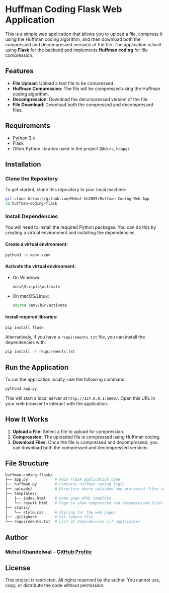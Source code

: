 # Huffman Coding Flask Web Application

This is a simple web application that allows you to upload a file, compress it using the Huffman coding algorithm, and then download both the compressed and decompressed versions of the file. The application is built using **Flask** for the backend and implements **Huffman coding** for file compression.

## Features
- **File Upload**: Upload a text file to be compressed.
- **Huffman Compression**: The file will be compressed using the Huffman coding algorithm.
- **Decompression**: Download the decompressed version of the file.
- **File Download**: Download both the compressed and decompressed files.

## Requirements
- Python 3.x
- Flask
- Other Python libraries used in the project (like `os`, `heapq`)

## Installation

### Clone the Repository
To get started, clone this repository to your local machine:

```bash
git clone https://github.com/Mehul-kh2005/Huffman-Coding-Web-App
cd huffman-coding-flask
```

### Install Dependencies
You will need to install the required Python packages. You can do this by creating a virtual environment and installing the dependencies.

#### Create a virtual environment:

```bash
python3 -m venv venv
```

#### Activate the virtual environment:

- On Windows:
    ```bash
    venv\Scripts\activate
    ```
- On macOS/Linux:
    ```bash
    source venv/bin/activate
    ```

#### Install required libraries:

```bash
pip install flask
``` 

Alternatively, if you have a `requirements.txt` file, you can install the dependencies with:

```bash 
pip install -r requirements.txt
```

## Run the Application
To run the application locally, use the following command:

```bash
python3 app.py
```

This will start a local server at `http://127.0.0.1:5000/`. Open this URL in your web browser to interact with the application.

## How It Works
1. **Upload a File:** Select a file to upload for compression.
2. **Compression:** The uploaded file is compressed using Huffman coding.
3. **Download Files:** Once the file is compressed and decompressed, you can download both the compressed and decompressed versions.

## File Structure

```bash
huffman-coding-flask/
├── app.py            # Main Flask application code
├── huffman.py        # Contains Huffman coding logic
├── uploads/          # Directory where uploaded and processed files are stored
├── templates/
│   ├── index.html    # Home page HTML template
│   └── result.html   # Page to show compressed and decompressed files
├── static/
│   └── style.css     # Styling for the web pages
├── .gitignore        # Git ignore file
└── requirements.txt  # List of dependencies (if applicable)
```

## Author
### Mehul Khandelwal – [GitHub Profile](https://github.com/Mehul-kh2005/)

## License
This project is restricted. All rights reserved by the author. You cannot use, copy, or distribute the code without permission.
